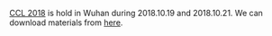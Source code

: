 [CCL 2018](http://www.cips-cl.org/static/CCL2018/index.html) is hold in Wuhan during 2018.10.19 and 2018.10.21. We can download materials from [here](http://www.cips-cl.org/static/CCL2018/index.html#download-area).
